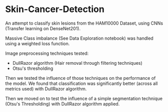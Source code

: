 # Skin-Cancer-Detection
An attempt to classify skin lesions from the HAM10000 Dataset, using CNNs (Transfer learning on DenseNet201).

Massive Class imbalance (See Data Exploration notebook) was handled using a weighted loss function.

Image preprocessing techniques tested:
- DullRazor algorithm (Hair removal through filtering techniques)
- Otsu's thresholding

Then we tested the influence of those techniques on the performance of the model.
We found that classification was significantly better (across all metrics used) with DullRazor algorithm.

Then we moved on to test the influence of a simple segmentation technique (Otsu's Thresholding) with DullRazor algorithm applied.
